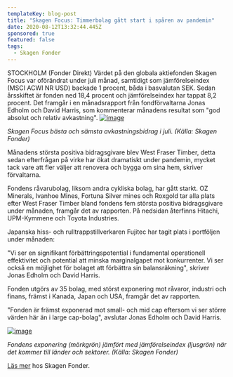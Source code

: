 ```yaml
---
templateKey: blog-post
title: "Skagen Focus: Timmerbolag gått start i spåren av pandemin"
date: 2020-08-12T13:32:44.445Z
sponsored: true
featured: false
tags:
  - Skagen Fonder
---
```

<!--StartFragment-->

STOCKHOLM (Fonder Direkt) Värdet på den globala aktiefonden Skagen Focus var oförändrat under juli månad, samtidigt som jämförelseindex (MSCI ACWI NR USD) backade 1 procent, båda i basvalutan SEK. Sedan årsskiftet är fonden ned 18,4 procent och jämförelseindex har tappat 8,2 procent. Det framgår i en månadsrapport från fondförvaltarna Jonas Edholm och David Harris, som kommenterar månadens resultat som "god absolut och relativ avkastning". [![image](https://i.direkt.se/200812/587827101.png)](https://i.direkt.se/200812/587827101.png)

*Skagen Focus bästa och sämsta avkastningsbidrag i juli. (Källa: Skagen Fonder)*

Månadens största positiva bidragsgivare blev West Fraser Timber, detta sedan efterfrågan på virke har ökat dramatiskt under pandemin, mycket tack vare att fler väljer att renovera och bygga om sina hem, skriver förvaltarna.

Fondens råvarubolag, liksom andra cykliska bolag, har gått starkt. OZ Minerals, Ivanhoe Mines, Fortuna Silver mines och Roxgold tar alla plats efter West Fraser Timber bland fondens fem största positiva bidragsgivare under månaden, framgår det av rapporten. På nedsidan återfinns Hitachi, UPM-Kymmene och Toyota Industries.

Japanska hiss- och rulltrappstillverkaren Fujitec har tagit plats i portföljen under månaden:

"Vi ser en signifikant förbättringspotential i fundamental operationell effektivitet och potential att minska marginalgapet mot konkurrenter. Vi ser också en möjlighet för bolaget att förbättra sin balansräkning", skriver Jonas Edholm och David Harris.

Fonden utgörs av 35 bolag, med störst exponering mot råvaror, industri och finans, främst i Kanada, Japan och USA, framgår det av rapporten.

"Fonden är främst exponerad mot small- och mid cap eftersom vi ser större värden här än i large cap-bolag", avslutar Jonas Edholm och David Harris.

[![image](https://i.direkt.se/200812/587827102.png)](https://i.direkt.se/200812/587827102.png)

*Fondens exponering (mörkgrön) jämfört med jämförelseindex (ljusgrön) när det kommer till länder och sektorer. (Källa: Skagen Fonder)*

[Läs mer](https://www.skagenfonder.se/globalassets/pdfs/status-reports/sweden/skagen-focus-a/2020/20200731_skagen-focus-a-juli.pdf) hos Skagen Fonder.

<!--EndFragment-->